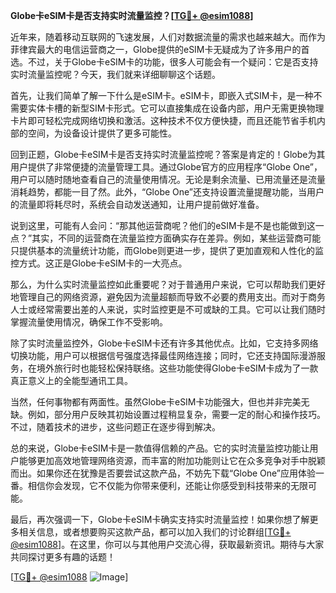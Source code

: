 **Globe卡eSIM卡是否支持实时流量监控？[[TG💪+ @esim1088](https://t.me/s/esim1088)]**

近年来，随着移动互联网的飞速发展，人们对数据流量的需求也越来越大。而作为菲律宾最大的电信运营商之一，Globe提供的eSIM卡无疑成为了许多用户的首选。不过，关于Globe卡eSIM卡的功能，很多人可能会有一个疑问：它是否支持实时流量监控呢？今天，我们就来详细聊聊这个话题。

首先，让我们简单了解一下什么是eSIM卡。eSIM卡，即嵌入式SIM卡，是一种不需要实体卡槽的新型SIM卡形式。它可以直接集成在设备内部，用户无需更换物理卡片即可轻松完成网络切换和激活。这种技术不仅方便快捷，而且还能节省手机内部的空间，为设备设计提供了更多可能性。

回到正题，Globe卡eSIM卡是否支持实时流量监控呢？答案是肯定的！Globe为其用户提供了非常便捷的流量管理工具。通过Globe官方的应用程序“Globe One”，用户可以随时随地查看自己的流量使用情况。无论是剩余流量、已用流量还是流量消耗趋势，都能一目了然。此外，“Globe One”还支持设置流量提醒功能，当用户的流量即将耗尽时，系统会自动发送通知，让用户提前做好准备。

说到这里，可能有人会问：“那其他运营商呢？他们的eSIM卡是不是也能做到这一点？”其实，不同的运营商在流量监控方面确实存在差异。例如，某些运营商可能只提供基本的流量统计功能，而Globe则更进一步，提供了更加直观和人性化的监控方式。这正是Globe卡eSIM卡的一大亮点。

那么，为什么实时流量监控如此重要呢？对于普通用户来说，它可以帮助我们更好地管理自己的网络资源，避免因为流量超额而导致不必要的费用支出。而对于商务人士或经常需要出差的人来说，实时监控更是不可或缺的工具。它可以让我们随时掌握流量使用情况，确保工作不受影响。

除了实时流量监控外，Globe卡eSIM卡还有许多其他优点。比如，它支持多网络切换功能，用户可以根据信号强度选择最佳网络连接；同时，它还支持国际漫游服务，在境外旅行时也能轻松保持联络。这些功能使得Globe卡eSIM卡成为了一款真正意义上的全能型通讯工具。

当然，任何事物都有两面性。虽然Globe卡eSIM卡功能强大，但也并非完美无缺。例如，部分用户反映其初始设置过程稍显复杂，需要一定的耐心和操作技巧。不过，随着技术的进步，这些问题正在逐步得到解决。

总的来说，Globe卡eSIM卡是一款值得信赖的产品。它的实时流量监控功能让用户能够更加高效地管理网络资源，而丰富的附加功能则让它在众多竞争对手中脱颖而出。如果你还在犹豫是否要尝试这款产品，不妨先下载“Globe One”应用体验一番。相信你会发现，它不仅能为你带来便利，还能让你感受到科技带来的无限可能。

最后，再次强调一下，Globe卡eSIM卡确实支持实时流量监控！如果你想了解更多相关信息，或者想要购买这款产品，都可以加入我们的讨论群组[[TG💪+ @esim1088](https://t.me/s/esim1088)]。在这里，你可以与其他用户交流心得，获取最新资讯。期待与大家共同探讨更多有趣的话题！

[[TG💪+ @esim1088](https://t.me/s/esim1088) ![Image](https://i.postimg.cc/4NQfJmqS/Snipaste-2025-05-13-00-14-12.png)]